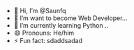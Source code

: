 - 👋 Hi, I’m @Saunfq
- 👀 I’m want to become Web Developer...
- 🌱 I’m currently learning Python ..
- 😄 Pronouns: He/him
- ⚡ Fun fact: sdaddsadad

<!---
Saunfq/Saunfq is a ✨ special ✨ repository because its `README.md` (this file) appears on your GitHub profile.
You can click the Preview link to take a look at your changes.
--->
